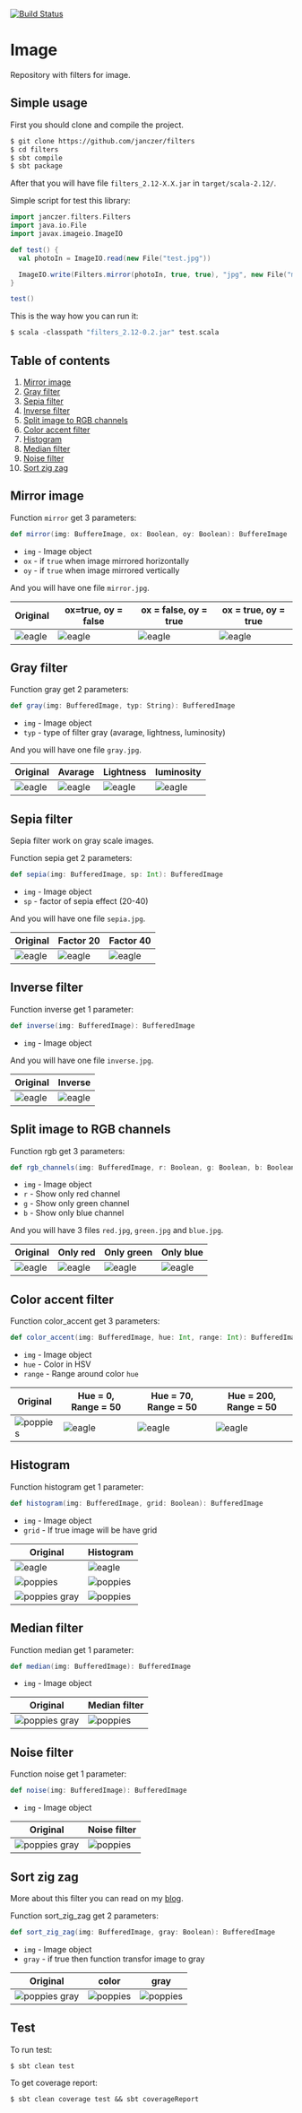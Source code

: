 [![Build Status](https://travis-ci.org/janczer/filters.svg?branch=master)](https://travis-ci.org/janczer/filters)

# Image

Repository with filters for image.

## Simple usage

First you should clone and compile the project.

```Bash
$ git clone https://github.com/janczer/filters
$ cd filters
$ sbt compile
$ sbt package
```

After that you will have file `filters_2.12-X.X.jar` in `target/scala-2.12/`.

Simple script for test this library:

```Scala
import janczer.filters.Filters
import java.io.File
import javax.imageio.ImageIO

def test() {
  val photoIn = ImageIO.read(new File("test.jpg"))

  ImageIO.write(Filters.mirror(photoIn, true, true), "jpg", new File("mirror.jpg"))
}

test()
```

This is the way how you can run it:

```Scala
$ scala -classpath "filters_2.12-0.2.jar" test.scala
```

## Table of contents
1. [Mirror image](#mirror-image)
2. [Gray filter](#gray-filter)
3. [Sepia filter](#sepia-filter)
4. [Inverse filter](#inverse-filter)
5. [Split image to RGB channels](#split-image-to-rgb-channels)
6. [Color accent filter](#color-accent-filter)
7. [Histogram](#histogram)
8. [Median filter](#median-filter)
9. [Noise filter](#noise-filter)
10. [Sort zig zag](#sort-zig-zag)


## Mirror image

Function `mirror` get 3 parameters:

```Scala
def mirror(img: BuffereImage, ox: Boolean, oy: Boolean): BuffereImage
```

- `img` - Image object
- `ox` - if `true` when image mirrored horizontally
- `oy` - if `true` when image mirrored vertically

And you will have one file `mirror.jpg`.

| Original | ox=true, oy = false | ox = false, oy = true| ox = true, oy = true |
| -------- | ------------------- | -------------------- | -------------------- |
| ![eagle](images/test.jpg) | ![eagle](images/mirror_ox.jpg)| ![eagle](images/mirror_oy.jpg)| ![eagle](images/mirror_all.jpg) |

## Gray filter

Function gray get 2 parameters:

```Scala
def gray(img: BufferedImage, typ: String): BufferedImage
```

- `img` - Image object
- `typ` - type of filter gray (avarage, lightness, luminosity)

And you will have one file `gray.jpg`.

| Original | Avarage | Lightness | luminosity |
| -------- | ------------------- | -------------------- | -------------------- |
| ![eagle](images/test.jpg) | ![eagle](images/gray_ava.jpg) | ![eagle](images/gray_light.jpg) |![eagle](images/gray_lum.jpg) |  

## Sepia filter

Sepia filter work on gray scale images.

Function sepia get 2 parameters:

```Scala
def sepia(img: BufferedImage, sp: Int): BufferedImage
```

- `img` - Image object
- `sp` - factor of sepia effect (20-40)

And you will have one file `sepia.jpg`.

| Original | Factor 20 | Factor 40|
| -------- | ------------------- | -------------------- |
| ![eagle](images/gray_ava.jpg) | ![eagle](images/sepia20.jpg) | ![eagle](images/sepia40.jpg) |

## Inverse filter

Function inverse get 1 parameter:

```Scala
def inverse(img: BufferedImage): BufferedImage
```

- `img` - Image object

And you will have one file `inverse.jpg`.

| Original | Inverse |
| -------- | ------------------- |
| ![eagle](images/test.jpg) | ![eagle](images/inverse.jpg) |

## Split image to RGB channels

Function rgb get 3 parameters:

```Scala
def rgb_channels(img: BufferedImage, r: Boolean, g: Boolean, b: Boolean): BufferedImage
```

- `img` - Image object
- `r` - Show only red channel
- `g` - Show only green channel
- `b` - Show only blue channel

And you will have 3 files `red.jpg`, `green.jpg` and `blue.jpg`.

| Original | Only red | Only green | Only blue |
| -------- | ------------------- | -------------------- | --------------------- |
| ![eagle](images/test.jpg) | ![eagle](images/red.jpg) | ![eagle](images/green.jpg) | ![eagle](images/blue.jpg) |

## Color accent filter

Function color_accent get 3 parameters:

```Scala
def color_accent(img: BufferedImage, hue: Int, range: Int): BufferedImage
```

- `img` - Image object
- `hue` - Color in HSV
- `range` - Range around color `hue`

| Original | Hue = 0, Range = 50 | Hue = 70, Range = 50 | Hue = 200, Range = 50 |
| -------- | ------------------- | -------------------- | --------------------- |
| ![poppies](images/test2.jpg) | ![eagle](images/color_accent2.jpg) | ![eagle](images/color_accent1.jpg) | ![eagle](images/color_accent.jpg) |

## Histogram

Function histogram get 1 parameter:

```Scala
def histogram(img: BufferedImage, grid: Boolean): BufferedImage
```

- `img` - Image object
- `grid` - If true image will be have grid

| Original | Histogram |
| -------- | ------------------- |
| ![eagle](images/test.jpg) | ![eagle](images/histogram.jpg) |
| ![poppies](images/test2.jpg) | ![poppies](images/histogram2.jpg) |
| ![poppies gray](images/gray2.jpg) | ![poppies](images/histogram_gray.jpg) |

## Median filter

Function median get 1 parameter:

```Scala
def median(img: BufferedImage): BufferedImage
```

- `img` - Image object

| Original | Median filter |
| -------- | ------------------- |
| ![poppies gray](images/noise.jpg) | ![poppies](images/median.jpg) |

## Noise filter

Function noise get 1 parameter:

```Scala
def noise(img: BufferedImage): BufferedImage
```

- `img` - Image object

| Original | Noise filter |
| -------- | ------------------- |
| ![poppies gray](images/gray2.jpg) | ![poppies](images/noise.jpg) |


## Sort zig zag

More about this filter you can read on my [blog](https://janczer.github.io/zig-zag-filter/).

Function sort_zig_zag get 2 parameters:

```Scala
def sort_zig_zag(img: BufferedImage, gray: Boolean): BufferedImage
```

- `img` - Image object
- `gray` - if true then function transfor image to gray

| Original | color | gray |
| -------- | ------------------- | --- |
| ![poppies gray](images/test2.jpg) | ![poppies](images/zigzag_color.png) | ![poppies](images/zigzag_gray.png) |


## Test

To run test:

```
$ sbt clean test
```

To get coverage report:

```
$ sbt clean coverage test && sbt coverageReport
```

